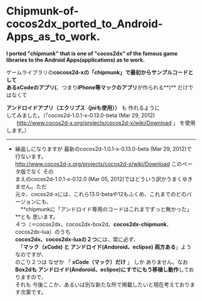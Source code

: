 Chipmunk-of-cocos2dx_ported_to_Android-Apps_as_to_work.
=============================
**I  ported    "chipmunk"   that is one of  "cocos2dx"  of the famous game libraries to the Android Apps(applications) as  to work.**
  
ゲームライブラリの**cocoss2d-xの「chipmunk」**で最初からサンプルコードとして  
ある**xCodeのアプリ(**、つまり**iPhone等マックのアプリ**が作られる**)** だけではなくて  
  
  **アンドロイドアプリ（エクリプス（jniも使用））** も 作れるように   
してみました。（「cocos2d-1.0.1-x-0.13.0-beta (Mar 29, 2012)  
　　http://www.cocos2d-x.org/projects/cocos2d-x/wiki/Download 」 を使用します。）

***  
* 繰返しになりますが 最新のcocos2d-1.0.1-x-0.13.0-beta (Mar 29, 2012)で行ないます。  
http://www.cocos2d-x.org/projects/cocos2d-x/wiki/Download このベータ版でなく その  
まえのcocos2d-1.0.1-x-0.12.0 (Mar 05, 2012)ではどういう訳かうまくゆきません。ただ  
  元々、cocos2d-xには、これら13.0-betaや12もふくめ、これまでのどのバージョンにも、  
　**chipmunkに「アンドロイド専用のコードはこれまでずっと無かった」**とも 思います。  
  ４つ（＝cocos2dx、cocos2dx-box2d、**cocos2dx-chipmunk**、cocos2dx-lua）のうち  
**cocos2dx、cocos2dx-luaの２つ**には、常に必ず、  
　「**マック（xCode) と アンドロイド(Andoroid、eclipse) 両方ある**」ようなのですが、  
のこり２つは なぜか 「 **xCode（マック）だけ** 」 しか ありません。なお  
**Box2dも アンドロイド(Andoroid、eclipse)にすでにもう移植し動作**しておりますので、   
それも 今後ここか、あるいは別な新たな所で掲載したいと現在考えております次第です。